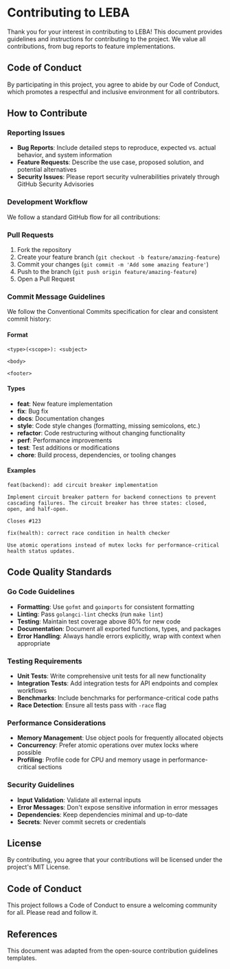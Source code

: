 # Contributing to LEBA

Thank you for your interest in contributing to LEBA! This document provides guidelines and instructions for contributing to the project. We value all contributions, from bug reports to feature implementations.

## Code of Conduct

By participating in this project, you agree to abide by our Code of Conduct, which promotes a respectful and inclusive environment for all contributors.

## How to Contribute

### Reporting Issues

- **Bug Reports**: Include detailed steps to reproduce, expected vs. actual behavior, and system information
- **Feature Requests**: Describe the use case, proposed solution, and potential alternatives
- **Security Issues**: Please report security vulnerabilities privately through GitHub Security Advisories

### Development Workflow

We follow a standard GitHub flow for all contributions:

### Pull Requests

1. Fork the repository
2. Create your feature branch (`git checkout -b feature/amazing-feature`)
3. Commit your changes (`git commit -m 'Add some amazing feature'`)
4. Push to the branch (`git push origin feature/amazing-feature`)
5. Open a Pull Request

### Commit Message Guidelines

We follow the Conventional Commits specification for clear and consistent commit history:

#### Format
```
<type>(<scope>): <subject>

<body>

<footer>
```

#### Types
- **feat**: New feature implementation
- **fix**: Bug fix
- **docs**: Documentation changes
- **style**: Code style changes (formatting, missing semicolons, etc.)
- **refactor**: Code restructuring without changing functionality
- **perf**: Performance improvements
- **test**: Test additions or modifications
- **chore**: Build process, dependencies, or tooling changes

#### Examples
```
feat(backend): add circuit breaker implementation

Implement circuit breaker pattern for backend connections to prevent
cascading failures. The circuit breaker has three states: closed,
open, and half-open.

Closes #123
```

```
fix(health): correct race condition in health checker

Use atomic operations instead of mutex locks for performance-critical
health status updates.
```

## Code Quality Standards

### Go Code Guidelines

- **Formatting**: Use `gofmt` and `goimports` for consistent formatting
- **Linting**: Pass `golangci-lint` checks (run `make lint`)
- **Testing**: Maintain test coverage above 80% for new code
- **Documentation**: Document all exported functions, types, and packages
- **Error Handling**: Always handle errors explicitly, wrap with context when appropriate

### Testing Requirements

- **Unit Tests**: Write comprehensive unit tests for all new functionality
- **Integration Tests**: Add integration tests for API endpoints and complex workflows
- **Benchmarks**: Include benchmarks for performance-critical code paths
- **Race Detection**: Ensure all tests pass with `-race` flag

### Performance Considerations

- **Memory Management**: Use object pools for frequently allocated objects
- **Concurrency**: Prefer atomic operations over mutex locks where possible
- **Profiling**: Profile code for CPU and memory usage in performance-critical sections

### Security Guidelines

- **Input Validation**: Validate all external inputs
- **Error Messages**: Don't expose sensitive information in error messages
- **Dependencies**: Keep dependencies minimal and up-to-date
- **Secrets**: Never commit secrets or credentials

## License

By contributing, you agree that your contributions will be licensed under the project's MIT License.

## Code of Conduct

This project follows a Code of Conduct to ensure a welcoming community for all. Please read and follow it.

## References

This document was adapted from the open-source contribution guidelines templates.